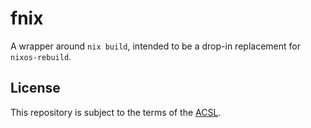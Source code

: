 # fnix
A wrapper around `nix build`, intended to be a drop-in replacement for `nixos-rebuild`.

## License
This repository is subject to the terms of the [ACSL](https://anticapitalist.software/).
